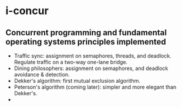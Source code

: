 # i-concur
Concurrent programming and fundamental operating systems principles implemented
-----------------------
- Traffic sync: assignment on semaphores, threads, and deadlock. Regulate traffic on a two-way one-lane bridge.
- Dining philosophers: assignment on semaphores, and deadlock avoidance & detection.
- Dekker's algorithm: first mutual exclusion algorithm.
- Peterson's algorithm (coming later): simpler and more elegant than Dekker's.
- 
